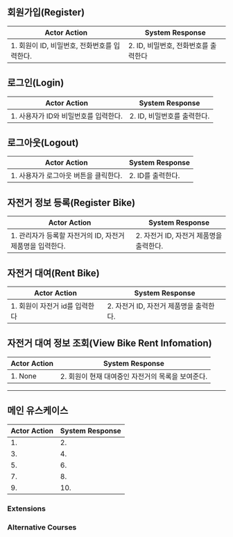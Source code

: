 
## 회원가입(Register)
|Actor Action|System Response|
|------|---|
|1. 회원이 ID, 비밀번호, 전화번호를 입력한다.|2. ID, 비밀번호, 전화번호를 출력한다|

## 로그인(Login)
|Actor Action|System Response|
|------|---|
|1. 사용자가 ID와 비밀번호를 입력한다.|2. ID, 비밀번호를 출력한다.|

## 로그아웃(Logout)
|Actor Action|System Response|
|------|---|
|1. 사용자가 로그아웃 버튼을 클릭한다.|2. ID를 출력한다.|

## 자전거 정보 등록(Register Bike)
|Actor Action|System Response|
|------|---|
|1. 관리자가 등록할 자전거의 ID, 자전거 제품명을 입력한다.|2. 자전거 ID, 자전거 제품명을 출력한다.|

## 자전거 대여(Rent Bike)
|Actor Action|System Response|
|------|---|
|1. 회원이 자전거 id를 입력한다|2. 자전거 ID, 자전거 제품명을 출력한다.|

## 자전거 대여 정보 조회(View Bike Rent Infomation)
|Actor Action|System Response|
|------|----------|
|1. None|2. 회원이 현재 대여중인 자전거의 목록을 보여준다.|

---
## 메인 유스케이스
|Actor Action|System Response|
|------|---|
|1. |2. |
|3. |4. |
|5. |6. |
|7. |8. |
|9. |10. |
### Extensions

### Alternative Courses
